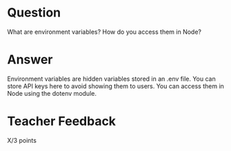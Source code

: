 # Question

What are environment variables? How do you access them in Node?

# Answer
Environment variables are hidden variables stored in an .env file. You can store API keys here to avoid showing them to users. You can access them in Node using the dotenv module.
# Teacher Feedback 

X/3 points